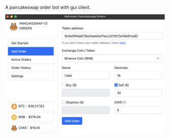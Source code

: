 
A pancakeswap order bot with gui client.

![alt text](https://raw.githubusercontent.com/Racherin/pancakeswap-orders/main/example.png)
